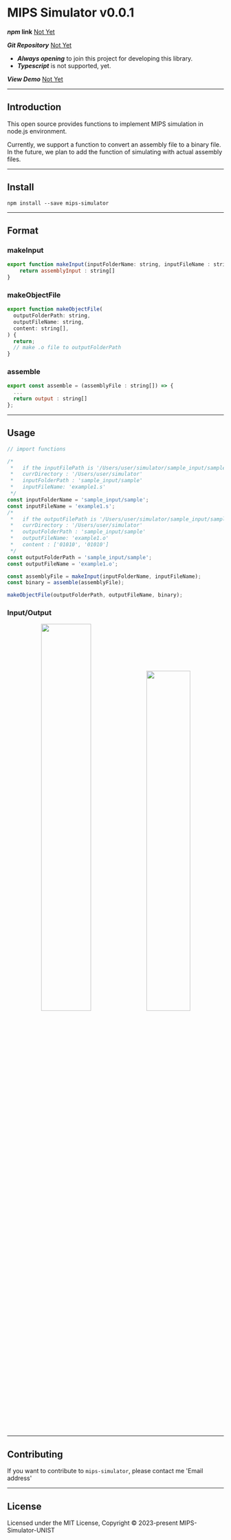 # MIPS Simulator v0.0.1

**_npm_ link** [Not Yet]()

**_Git Repository_** [Not Yet]()

- **_Always opening_** to join this project for developing this library.
- **_Typescript_** is not supported, yet.

**_View Demo_** [Not Yet]()

---

## Introduction

This open source provides functions to implement MIPS simulation in node.js environment.

Currently, we support a function to convert an assembly file to a binary file. In the future, we plan to add the function of simulating with actual assembly files.

----

## Install

    npm install --save mips-simulator

---

## Format

### makeInput

```js
export function makeInput(inputFolderName: string, inputFileName : string) {
    return assemblyInput : string[]
}
```

### makeObjectFile

```js
export function makeObjectFile(
  outputFolderPath: string,
  outputFileName: string,
  content: string[],
) {
  return;
  // make .o file to outputFolderPath
}
```

### assemble

```js
export const assemble = (assemblyFile : string[]) => {
  ...
  return output : string[]
};
```

---

## Usage

```js
// import functions

/*
 *   if the inputFilePath is '/Users/user/simulator/sample_input/sample/example1.s',
 *   currDirectory : '/Users/user/simulator'
 *   inputFolderPath : 'sample_input/sample'
 *   inputFileName: 'example1.s'
 */
const inputFolderName = 'sample_input/sample';
const inputFileName = 'example1.s';
/*
 *   if the outputFilePath is '/Users/user/simulator/sample_input/sample/example1.s',
 *   currDirectory : '/Users/user/simulator'
 *   outputFolderPath : 'sample_input/sample'
 *   outputFileName: 'example1.o'
 *   content : ['01010', '01010']
 */
const outputFolderPath = 'sample_input/sample';
const outputFileName = 'example1.o';

const assemblyFile = makeInput(inputFolderName, inputFileName);
const binary = assemble(assemblyFile);

makeObjectFile(outputFolderPath, outputFileName, binary);
```

### Input/Output
<p align="center">
<img src="https://user-images.githubusercontent.com/44657722/211183736-c79836ed-8922-4a80-aacd-2aef353098dd.png" width="48%"/> 
<img src="https://user-images.githubusercontent.com/44657722/211183724-1fccb82f-bc03-4598-8d19-af0a5fc0e77e.png" width="45%"/> 
</p>

---

## Contributing

If you want to contribute to `mips-simulator`, please contact me 'Email address'

---

## License

Licensed under the MIT License, Copyright © 2023-present MIPS-Simulator-UNIST
